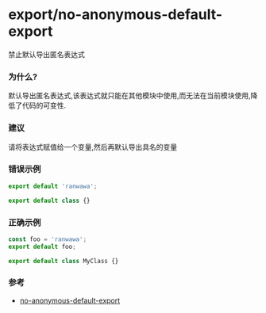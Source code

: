 # export/no-anonymous-default-export

禁止默认导出匿名表达式

### 为什么?

默认导出匿名表达式,该表达式就只能在其他模块中使用,而无法在当前模块使用,降低了代码的可变性.

### 建议

请将表达式赋值给一个变量,然后再默认导出具名的变量

### 错误示例

```js
export default 'ranwawa';
```

```js
export default class {}
```

### 正确示例

```js
const foo = 'ranwawa';
export default foo;
```

```js
export default class MyClass {}
```

### 参考

- [no-anonymous-default-export](https://github.com/import-js/eslint-plugin-import/blob/main/docs/rules/no-anonymous-default-export.md)
